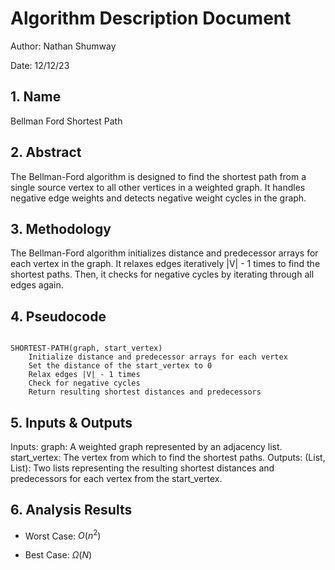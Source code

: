 # Algorithm Description Document

Author: Nathan Shumway

Date: 12/12/23

## 1. Name
Bellman Ford Shortest Path

## 2. Abstract
The Bellman-Ford algorithm is designed to find the shortest path from a single source vertex to all other vertices in a weighted graph. It handles negative edge weights and detects negative weight cycles in the graph.
## 3. Methodology
The Bellman-Ford algorithm initializes distance and predecessor arrays for each vertex in the graph. It relaxes edges iteratively |V| - 1 times to find the shortest paths. Then, it checks for negative cycles by iterating through all edges again.

## 4. Pseudocode
    
```

SHORTEST-PATH(graph, start_vertex)
    Initialize distance and predecessor arrays for each vertex
    Set the distance of the start_vertex to 0
    Relax edges |V| - 1 times
    Check for negative cycles
    Return resulting shortest distances and predecessors
```

## 5. Inputs & Outputs

Inputs:
graph: A weighted graph represented by an adjacency list.
start_vertex: The vertex from which to find the shortest paths.
Outputs:
(List<int>, List<int>): Two lists representing the resulting shortest distances and predecessors for each vertex from the start_vertex.

## 6. Analysis Results

* Worst Case: $O(n^2)$

* Best Case: $\Omega(N)$
